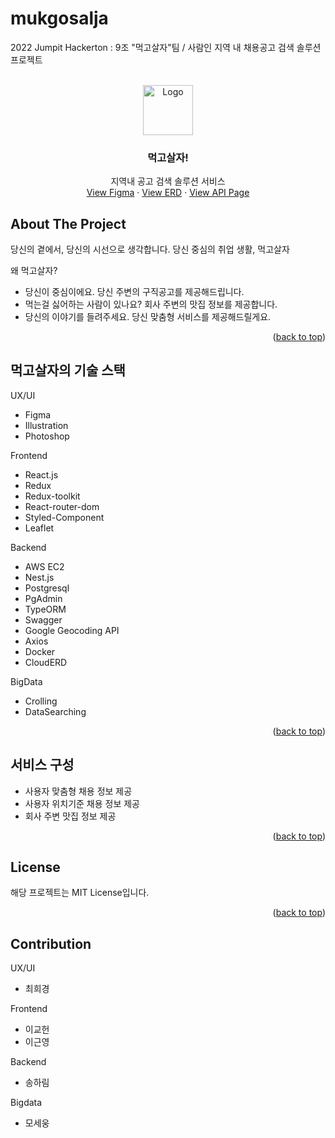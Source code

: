 # mukgosalja

2022 Jumpit Hackerton : 9조 "먹고살자"팀 / 사람인 지역 내 채용공고 검색 솔루션 프로젝트

<div id="top"></div>
<!--
*** Thanks for checking out the Best-README-Template. If you have a suggestion
*** that would make this better, please fork the repo and create a pull request
*** or simply open an issue with the tag "enhancement".
*** Don't forget to give the project a star!
*** Thanks again! Now go create something AMAZING! :D
-->

<!-- PROJECT SHIELDS -->
<!--
*** I'm using markdown "reference style" links for readability.
*** Reference links are enclosed in brackets [ ] instead of parentheses ( ).
*** See the bottom of this document for the declaration of the reference variables
*** for contributors-url, forks-url, etc. This is an optional, concise syntax you may use.
*** https://www.markdownguide.org/basic-syntax/#reference-style-links
-->
<!-- [![Contributors][contributors-shield]][contributors-url]
[![Forks][forks-shield]][forks-url]
[![Stargazers][stars-shield]][stars-url]
[![Issues][issues-shield]][issues-url]
[![MIT License][license-shield]][license-url]
[![LinkedIn][linkedin-shield]][linkedin-url] -->

<!-- PROJECT LOGO -->
<br />
<div align="center">
  <a href="https://github.com/othneildrew/Best-README-Template">
    <img src="images/logo.png" alt="Logo" width="80" height="80">
  </a>

  <h3 align="center">먹고살자!</h3>

  <p align="center">
    지역내 공고 검색 솔루션 서비스
    <!-- <br />
    <a href="https://github.com/othneildrew/Best-README-Template"><strong>Explore the docs »</strong></a>
    <br /> -->
    <br />
    <a href="https://www.figma.com/file/7frFNq7ZhJSDoQ9BQOgMG5/Untitled?node-id=2%3A862">View Figma</a>
    ·
    <a href="https://www.erdcloud.com/d/LcxQSemakhwb6iD3c">View ERD</a>
    ·
    <a href="http://3.132.6.102:3000/api/#/">View API Page</a>
  </p>
</div>

<!-- TABLE OF CONTENTS -->
<!-- <details>
  <summary>Table of Contents</summary>
  <ol>
    <li>
      <a href="#about-the-project">About The Project</a>
      <ul>
        <li><a href="#built-with">Built With</a></li>
      </ul>
    </li>
    <li>
      <a href="#getting-started">Getting Started</a>
      <ul>
        <li><a href="#prerequisites">Prerequisites</a></li>
        <li><a href="#installation">Installation</a></li>
      </ul>
    </li>
    <li><a href="#usage">Usage</a></li>
    <li><a href="#roadmap">Roadmap</a></li>
    <li><a href="#contributing">Contributing</a></li>
    <li><a href="#license">License</a></li>
    <li><a href="#contact">Contact</a></li>
    <li><a href="#acknowledgments">Acknowledgments</a></li>
  </ol>
</details> -->

<!-- ABOUT THE PROJECT -->

## About The Project

<!-- [![Product Name Screen Shot][product-screenshot]](https://example.com) -->

당신의 곁에서, 당신의 시선으로 생각합니다. 당신 중심의 취업 생활, 먹고살자

왜 먹고살자?

- 당신이 중심이에요. 당신 주변의 구직공고를 제공해드립니다.
- 먹는걸 싫어하는 사람이 있나요? 회사 주변의 맛집 정보를 제공합니다.
- 당신의 이야기를 들려주세요. 당신 맞춤형 서비스를 제공해드릴게요.

<p align="right">(<a href="#top">back to top</a>)</p>

## 먹고살자의 기술 스택

UX/UI

- Figma
- Illustration
- Photoshop

Frontend

- React.js
- Redux
- Redux-toolkit
- React-router-dom
- Styled-Component
- Leaflet

Backend

- AWS EC2
- Nest.js
- Postgresql
- PgAdmin
- TypeORM
- Swagger
- Google Geocoding API
- Axios
- Docker
- CloudERD

BigData

- Crolling
- DataSearching

<p align="right">(<a href="#top">back to top</a>)</p>

<!-- GETTING STARTED -->

## 서비스 구성

- 사용자 맞춤형 채용 정보 제공
- 사용자 위치기준 채용 정보 제공
- 회사 주변 맛집 정보 제공

<p align="right">(<a href="#top">back to top</a>)</p>

<!-- CONTRIBUTING -->

<!-- ## Contributing

Contributions are what make the open source community such an amazing place to learn, inspire, and create. Any contributions you make are **greatly appreciated**.

If you have a suggestion that would make this better, please fork the repo and create a pull request. You can also simply open an issue with the tag "enhancement".
Don't forget to give the project a star! Thanks again!

1. Fork the Project
2. Create your Feature Branch (`git checkout -b feature/AmazingFeature`)
3. Commit your Changes (`git commit -m 'Add some AmazingFeature'`)
4. Push to the Branch (`git push origin feature/AmazingFeature`)
5. Open a Pull Request

<p align="right">(<a href="#top">back to top</a>)</p> -->

<!-- LICENSE -->

## License

해당 프로젝트는 MIT License입니다.

<p align="right">(<a href="#top">back to top</a>)</p>

<!-- CONTACT -->

## Contribution

UX/UI

- 최희경

Frontend

- 이교헌
- 이근영

Backend

- 송하림

Bigdata

- 모세웅

[contributors-shield]: https://img.shields.io/github/contributors/othneildrew/Best-README-Template.svg?style=for-the-badge
[contributors-url]: https://github.com/othneildrew/Best-README-Template/graphs/contributors
[forks-shield]: https://img.shields.io/github/forks/othneildrew/Best-README-Template.svg?style=for-the-badge
[forks-url]: https://github.com/othneildrew/Best-README-Template/network/members
[stars-shield]: https://img.shields.io/github/stars/othneildrew/Best-README-Template.svg?style=for-the-badge
[stars-url]: https://github.com/othneildrew/Best-README-Template/stargazers
[issues-shield]: https://img.shields.io/github/issues/othneildrew/Best-README-Template.svg?style=for-the-badge
[issues-url]: https://github.com/othneildrew/Best-README-Template/issues
[license-shield]: https://img.shields.io/github/license/othneildrew/Best-README-Template.svg?style=for-the-badge
[license-url]: https://github.com/othneildrew/Best-README-Template/blob/master/LICENSE.txt
[linkedin-shield]: https://img.shields.io/badge/-LinkedIn-black.svg?style=for-the-badge&logo=linkedin&colorB=555
[linkedin-url]: https://linkedin.com/in/othneildrew
[product-screenshot]: images/screenshot.png
